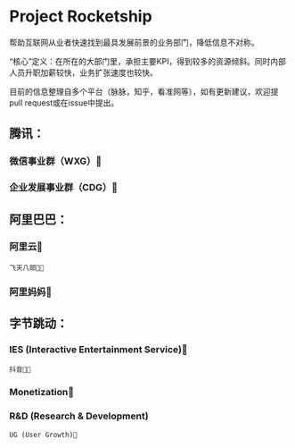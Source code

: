 # Project Rocketship

帮助互联网从业者快速找到最具发展前景的业务部门，降低信息不对称。

“核心”定义：在所在的大部门里，承担主要KPI，得到较多的资源倾斜。同时内部人员升职加薪较快，业务扩张速度也较快。

目前的信息整理自多个平台（脉脉，知乎，看准网等），如有更新建议，欢迎提pull request或在issue中提出。

## 腾讯：

### 微信事业群（WXG）🚀

### 企业发展事业群（CDG）🚀


## 阿里巴巴：

### 阿里云🚀
	飞天八部🚀🚀
		
### 阿里妈妈🚀

## 字节跳动：
### IES (Interactive Entertainment Service)🚀
	抖音🚀🚀
### Monetization🚀
### R&D (Research & Development)
	UG (User Growth)🚀

